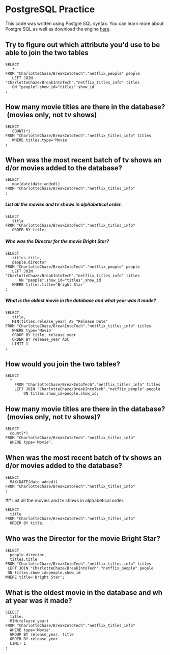 # PostgreSQL Practice
This code was written using Postgre SQL syntax. You can learn more about Postgre SQL as well as download the engine [here](https://www.postgresql.org/).


  
 ## Try to figure out which attribute you'd use to be able to join the two tables 

```
SELECT 
   * 
FROM "CharlotteChaze/BreakIntoTech"."netflix_people" people
   LEFT JOIN "CharlotteChaze/BreakIntoTech"."netflix_titles_info" titles
   ON "people".show_id="titles".show_id
;
``` 

## How many movie titles are there in the database? (movies only, not tv shows)

```
SELECT 
   COUNT(*) 
FROM "CharlotteChaze/BreakIntoTech"."netflix_titles_info" titles
   WHERE titles.type='Movie'
;
```


## When was the most recent batch of tv shows and/or movies added to the database?

```
SELECT 
   max(date(date_added)) 
FROM "CharlotteChaze/BreakIntoTech"."netflix_titles_info"
;
```
##### List all the movies and tv shows in alphabetical order.
```
SELECT 
   title 
FROM "CharlotteChaze/BreakIntoTech"."netflix_titles_info"
   ORDER BY title;
```
##### Who was the Director for the movie Bright Star?
```
SELECT 
   titles.title,
   people.director 
FROM "CharlotteChaze/BreakIntoTech"."netflix_people" people
   LEFT JOIN "CharlotteChaze/BreakIntoTech"."netflix_titles_info" titles
      ON "people".show_id="titles".show_id
   WHERE titles.title='Bright Star'
;
```
##### What is the oldest movie in the database and what year was it made?
```
SELECT 
   title,
   MIN(titles.release_year) AS "Release Date"
FROM "CharlotteChaze/BreakIntoTech"."netflix_titles_info" titles
   WHERE type='Movie'
   GROUP BY title, release_year
   ORDER BY release_year ASC
   LIMIT 1
;
```

## How would you join the two tables? 

```
SELECT 
  *
	FROM "CharlotteChaze/BreakIntoTech"."netflix_titles_info" titles
	LEFT JOIN "CharlotteChaze/BreakIntoTech"."netflix_people" people
		ON titles.show_id=people.show_id;
```
## How many movie titles are there in the database? (movies only, not tv shows)? 

```
SELECT 
  count(*)
FROM "CharlotteChaze/BreakIntoTech"."netflix_titles_info"
  WHERE type='Movie';
```
  
## When was the most recent batch of tv shows and/or movies added to the database?

```
SELECT 
  MAX(DATE(date_added))
FROM "CharlotteChaze/BreakIntoTech"."netflix_titles_info"
;
```

## List all the movies and tv shows in alphabetical order.

```
SELECT 
  title 
FROM "CharlotteChaze/BreakIntoTech"."netflix_titles_info"
  ORDER BY title;
```

## Who was the Director for the movie Bright Star?

```
SELECT 
  people.director, 
  titles.title 
FROM "CharlotteChaze/BreakIntoTech"."netflix_titles_info" titles
 LEFT JOIN "CharlotteChaze/BreakIntoTech"."netflix_people" people
 ON titles.show_id=people.show_id
WHERE title='Bright Star';
```

## What is the oldest movie in the database and what year was it made? 

```
SELECT 
  title, 
  MIN(release_year) 
FROM "CharlotteChaze/BreakIntoTech"."netflix_titles_info"
  WHERE type='Movie'
  GROUP BY release_year, title
  ORDER BY release_year
  LIMIT 1
;
```
